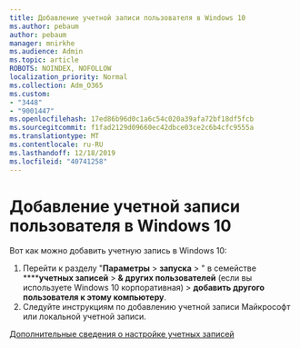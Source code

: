 ```yaml
---
title: Добавление учетной записи пользователя в Windows 10
ms.author: pebaum
author: pebaum
manager: mnirkhe
ms.audience: Admin
ms.topic: article
ROBOTS: NOINDEX, NOFOLLOW
localization_priority: Normal
ms.collection: Adm_O365
ms.custom:
- "3448"
- "9001447"
ms.openlocfilehash: 17ed86b96d0c1a6c54c020a39afa72bf18df5fcb
ms.sourcegitcommit: f1fad2129d09660ec42dbce03ce2c6b4cfc9555a
ms.translationtype: MT
ms.contentlocale: ru-RU
ms.lasthandoff: 12/18/2019
ms.locfileid: "40741258"
---
```

# <a name="add-a-user-account-in-windows-10"></a>Добавление учетной записи пользователя в Windows 10

Вот как можно добавить учетную запись в Windows 10:

1. Перейти к разделу "**Параметры** >  **запуска** > " в семействе ******учетных записей** > **& других пользователей** (если вы используете Windows 10 корпоративная) > **добавить другого пользователя к этому компьютеру**.
2. Следуйте инструкциям по добавлению учетной записи Майкрософт или локальной учетной записи.

[Дополнительные сведения о настройке учетных записей](https://support.microsoft.com/help/17197/)